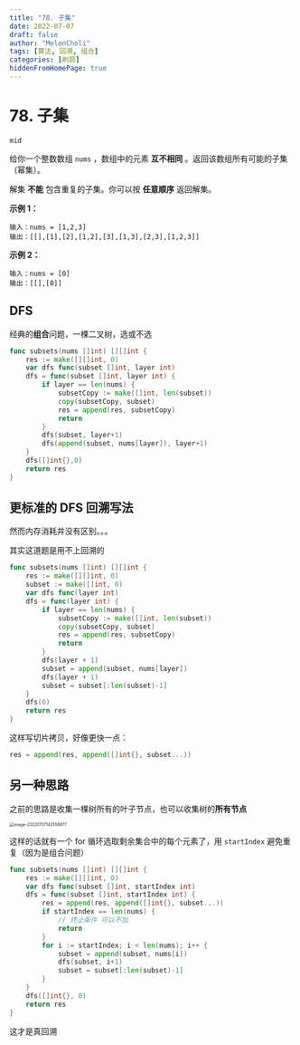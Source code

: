 ```yaml
---
title: "78. 子集"
date: 2022-07-07
draft: false
author: "MelonCholi"
tags: [算法, 回溯, 组合]
categories: [刷题]
hiddenFromHomePage: true
---
```


# 78. 子集

`mid`

给你一个整数数组 `nums` ，数组中的元素 **互不相同** 。返回该数组所有可能的子集（幂集）。

解集 **不能** 包含重复的子集。你可以按 **任意顺序** 返回解集。

**示例 1：**

```
输入：nums = [1,2,3]
输出：[[],[1],[2],[1,2],[3],[1,3],[2,3],[1,2,3]]
```

**示例 2：**

```
输入：nums = [0]
输出：[[],[0]]
```

## DFS

经典的**组合**问题，一棵二叉树，选或不选

```go
func subsets(nums []int) [][]int {
	res := make([][]int, 0)
	var dfs func(subset []int, layer int)
	dfs = func(subset []int, layer int) {
		if layer == len(nums) {
			subsetCopy := make([]int, len(subset))
			copy(subsetCopy, subset)
			res = append(res, subsetCopy)
			return
		}
		dfs(subset, layer+1)
		dfs(append(subset, nums[layer]), layer+1)
	}
	dfs([]int{},0)
	return res
}
```

## 更标准的 DFS 回溯写法

然而内存消耗并没有区别。。。

其实这道题是用不上回溯的

```go
func subsets(nums []int) [][]int {
	res := make([][]int, 0)
	subset := make([]int, 0)
	var dfs func(layer int)
	dfs = func(layer int) {
		if layer == len(nums) {
			subsetCopy := make([]int, len(subset))
			copy(subsetCopy, subset)
			res = append(res, subsetCopy)
			return
		}
		dfs(layer + 1)
		subset = append(subset, nums[layer])
		dfs(layer + 1)
		subset = subset[:len(subset)-1]
	}
	dfs(0)
	return res
}
```

这样写切片拷贝，好像更快一点：

```go
res = append(res, append([]int{}, subset...))
```

## 另一种思路

之前的思路是收集一棵树所有的叶子节点，也可以收集树的**所有节点**

<img src="https://markdown-1303167219.cos.ap-shanghai.myqcloud.com/image-20220707142558977.png" alt="image-20220707142558977" style="zoom: 50%;" />

这样的话就有一个 for 循环选取剩余集合中的每个元素了，用 `startIndex` 避免重复（因为是组合问题）

```go
func subsets(nums []int) [][]int {
	res := make([][]int, 0)
	var dfs func(subset []int, startIndex int)
	dfs = func(subset []int, startIndex int) {
		res = append(res, append([]int{}, subset...))
		if startIndex == len(nums) {
			// 终止条件 可以不加
			return
		}
		for i := startIndex; i < len(nums); i++ {
			subset = append(subset, nums[i])
			dfs(subset, i+1)
			subset = subset[:len(subset)-1]
		}
	}
	dfs([]int{}, 0)
	return res
}
```

这才是真回溯
